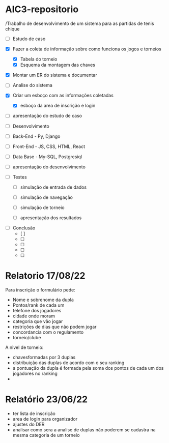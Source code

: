 # AIC3-repositorio
/Trabalho de desenvolvimento de um sistema para as partidas de tenis chique



- [ ]  Estudo de caso
  - [x] Fazer a coleta de informação sobre como funciona os jogos e torneios
    - [x] Tabela do torneio
    - [x] Esquema da montagem das chaves
  - [x] Montar um ER do sistema e documentar
  - [ ] Analise do sistema
  - [x] Criar um esboço com as informações coletadas
    - [x] esboço da area de inscrição e login 
  - [ ] apresentação do estudo de caso
  
  
>
- [ ]  Desenvolvimento
  - [ ] Back-End -  Py, Django
  - [ ] Front-End - JS, CSS, HTML, React
  - [ ] Data Base - My-SQL, Postgresiql
  - [ ] apresentação do desenvolvimento

    
>
- [ ] Testes
  - [ ] simulação de entrada de dados
  - [ ] simulação de navegação
  - [ ] simulação de torneio
  - [ ] apresentação dos resultados

  
    
>
- [ ] Conclusão 
  - [ ] 
  - [ ] 
  - [ ] 
  - [ ] 
  - [ ] 

<h1> Relatorio 17/08/22 </h1>
Para inscrição o formulário pede:

- Nome e sobrenome da dupla
- Pontos/rank de cada um
- telefone dos jogadores
- cidade onde moram
- categoria que vão jogar
- restrições de dias que não podem jogar
- concordancia com o regulamento
- torneio/clube

A nivel de torneio:
- chavesformadas por 3 duplas
- distribuição das duplas de acordo com o seu ranking
- a pontuação da dupla é formada pela soma dos pontos de cada um dos jogadores no ranking
- 
<h1>Relatório 23/06/22</h1> 


- ter lista de inscrição
- area de login para organizador
- ajustes do DER
- analisar como sera a analise de duplas não poderem se cadastra na mesma categoria de um torneio
